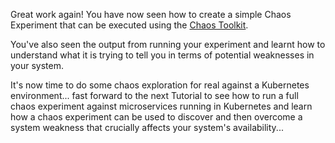 Great work again! You have now seen how to create a simple Chaos Experiment that 
can be executed using the [Chaos Toolkit](http://chaostoolkit.org/). 

You've also seen the output from running your experiment and learnt how to 
understand what it is trying to tell you in terms of potential weaknesses in 
your system.

It's now time to do some chaos exploration for real against a Kubernetes 
environment... fast forward to the next Tutorial to see how to run a full 
chaos experiment against microservices running in Kubernetes and learn how 
a chaos experiment can be used to discover and then overcome a system 
weakness that crucially affects your system's availability...